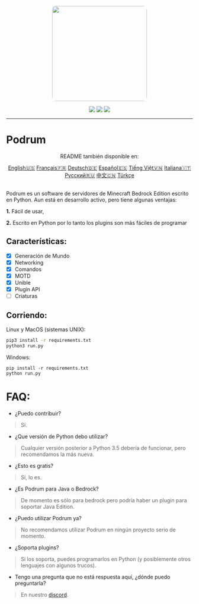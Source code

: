 <p align="center">
  <img width="256" style="border-radius:10px;" height="256" src="https://cdn.discordapp.com/attachments/576826528671858709/766767561681141790/Logo.png">


<div align="center">
    <a href="https://discord.gg/ScSsnwQ4kW"><img src="https://img.shields.io/discord/821124503185653803?style=flat-square"/></a>
    <a href="https://www.codefactor.io/repository/github/podrum/podrum"><img src="https://www.codefactor.io/repository/github/podrum/podrum/badge?style=flat-square"/></a>
    <a href="https://podrum.github.io/"><img src="https://img.shields.io/badge/website-online-orange?style=flat-square"/></a>
</div>
<hr/>

# Podrum

<p align="center">README también disponible en:</p>
<div align="center">
  <a href="https://github.com/Podrum/Podrum/blob/main/README.md">English🇺🇸</a>
  <a href="https://github.com/Podrum/Podrum/blob/main/languages/README_FR.md">Français🇫🇷</a>
  <a href="https://github.com/Podrum/Podrum/blob/main/languages/README_DE.md">Deutsch🇩🇪</a>
  <a href="https://github.com/Podrum/Podrum/blob/main/languages/README_ES.md">Español🇪🇸</a>
  <a href="https://github.com/Podrum/Podrum/blob/main/languages/README_VI.md">Tiếng Việt🇻🇳</a>
  <a href="https://github.com/Podrum/Podrum/blob/main/languages/README_IT.md">Italiana🇮🇹</a>
  <a href="https://github.com/Podrum/Podrum/blob/main/languages/README_RU.md">Русский🇷🇺</a>
  <a href="https://github.com/Podrum/Podrum/blob/main/languages/README_CH.md">中文🇨🇳</a>
  <a href="https://github.com/Podrum/Podrum/blob/main/languages/README_TR.md">Türkçe</a>
</div>
<br>

Podrum es un software de servidores de Minecraft Bedrock Edition escrito en Python.
Aun está en desarrollo activo, pero tiene algunas ventajas:

**1.** Fácil de usar,

**2.** Escrito en Python por lo tanto los plugins son más fáciles de programar

## Características:
 - [x] Generación de Mundo
 - [x] Networking
 - [x] Comandos
 - [x] MOTD
 - [x] Unible
 - [x] Plugin API
 - [ ] Criaturas 

## Corriendo:
Linux y MacOS (sistemas UNIX):
```sh
pip3 install -r requirements.txt
python3 run.py
```

Windows:
```batch
pip install -r requirements.txt
python run.py
```

# FAQ:
 - ¿Puedo contribuir?
 > Sí.
 - ¿Que versión de Python debo utilizar?
 > Cualquier versión posterior a Python 3.5 debería de funcionar, pero recomendamos la más nueva.
 - ¿Esto es gratis?
 > Sí, lo es.
 - ¿Es Podrum para Java o Bedrock?
 > De momento es sólo para bedrock pero podría haber un plugin para soportar Java Edition.
 - ¿Puedo utilizar Podrum ya?
 > No recomendamos utilizar Podrum en ningún proyecto serio de momento.
 - ¿Soporta plugins?
 > Sí los soporta, puedes programarlos en Python (y posiblemente otros lenguajes con algunos trucos).
 - Tengo una pregunta que no está respuesta aquí, ¿dónde puedo preguntarla?
 > En nuestro [discord](https://discord.gg/ScSsnwQ4kW).
